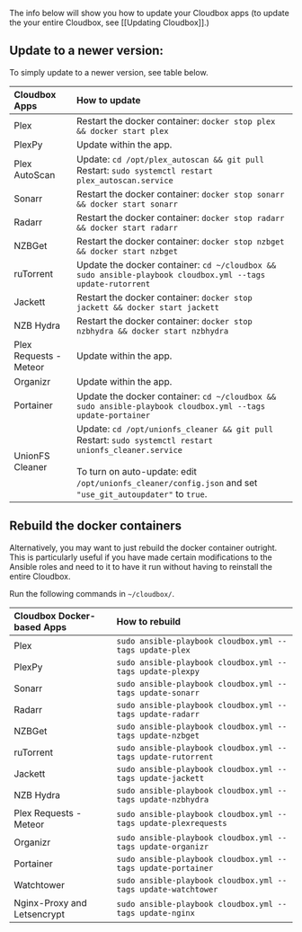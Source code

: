 The info below will show you how to update your Cloudbox apps (to update the your entire Cloudbox, see [[Updating Cloudbox]].)


## Update to a newer version:

To simply update to a newer version, see table below.

| Cloudbox Apps          | How to update                                                                                                                                                                                                                              |
|:---------------------- |:------------------------------------------------------------------------------------------------------------------------------------------------------------------------------------------------------------------------------------------ |
| Plex                   | Restart the docker container: `docker stop plex && docker start plex`                                                                                                                                                                      | 
| PlexPy                 | Update within the app.                                                                                                                                                                                                                     |
| Plex AutoScan          | Update: `cd /opt/plex_autoscan && git pull` <br /> Restart: `sudo systemctl restart plex_autoscan.service`                                                                                                                                 |
| Sonarr                 | Restart the docker container: `docker stop sonarr && docker start sonarr`                                                                                                                                                                  |
| Radarr                 | Restart the docker container: `docker stop radarr && docker start radarr`                                                                                                                                                                  |
| NZBGet                 | Restart the docker container: `docker stop nzbget && docker start nzbget`                                                                                                                                                                  |
| ruTorrent              | Update the docker container: `cd ~/cloudbox && sudo ansible-playbook cloudbox.yml --tags update-rutorrent`                                                                                                                                 |
| Jackett                | Restart the docker container: `docker stop jackett && docker start jackett`                                                                                                                                                                |
| NZB Hydra              | Restart the docker container: `docker stop nzbhydra && docker start nzbhydra`                                                                                                                                                              |
| Plex Requests - Meteor | Update within the app.                                                                                                                                                                                                                     |
| Organizr               | Update within the app.                                                                                                                                                                                                                     |
| Portainer              | Update the docker container: `cd ~/cloudbox && sudo ansible-playbook cloudbox.yml --tags update-portainer`                                                                                                                                 |
| UnionFS Cleaner        | Update: `cd /opt/unionfs_cleaner && git pull` <br /> Restart: `sudo systemctl restart unionfs_cleaner.service`  <br /> <br />  To turn on auto-update:  edit `/opt/unionfs_cleaner/config.json` and set `"use_git_autoupdater"` to `true`. |



## Rebuild the docker containers

Alternatively, you may want to just rebuild the docker container outright.  This is particularly useful if you have made certain modifications to the Ansible roles and need to it to have it run without having to reinstall the entire Cloudbox. 

Run the following commands in `~/cloudbox/`.


| Cloudbox Docker-based Apps  | How to rebuild                                                  |
|:--------------------------- |:--------------------------------------------------------------- |
| Plex                        | `sudo ansible-playbook cloudbox.yml --tags update-plex`         |
| PlexPy                      | `sudo ansible-playbook cloudbox.yml --tags update-plexpy`       |
| Sonarr                      | `sudo ansible-playbook cloudbox.yml --tags update-sonarr`       |
| Radarr                      | `sudo ansible-playbook cloudbox.yml --tags update-radarr`       |
| NZBGet                      | `sudo ansible-playbook cloudbox.yml --tags update-nzbget`       | 
| ruTorrent                    | `sudo ansible-playbook cloudbox.yml --tags update-rutorrent`   |
| Jackett                     | `sudo ansible-playbook cloudbox.yml --tags update-jackett`      |
| NZB Hydra                   | `sudo ansible-playbook cloudbox.yml --tags update-nzbhydra`     |
| Plex Requests - Meteor      | `sudo ansible-playbook cloudbox.yml --tags update-plexrequests` |
| Organizr                    | `sudo ansible-playbook cloudbox.yml --tags update-organizr`     |
| Portainer                   | `sudo ansible-playbook cloudbox.yml --tags update-portainer`    |
| Watchtower                  | `sudo ansible-playbook cloudbox.yml --tags update-watchtower`   |
| Nginx-Proxy and Letsencrypt | `sudo ansible-playbook cloudbox.yml --tags update-nginx`        |
